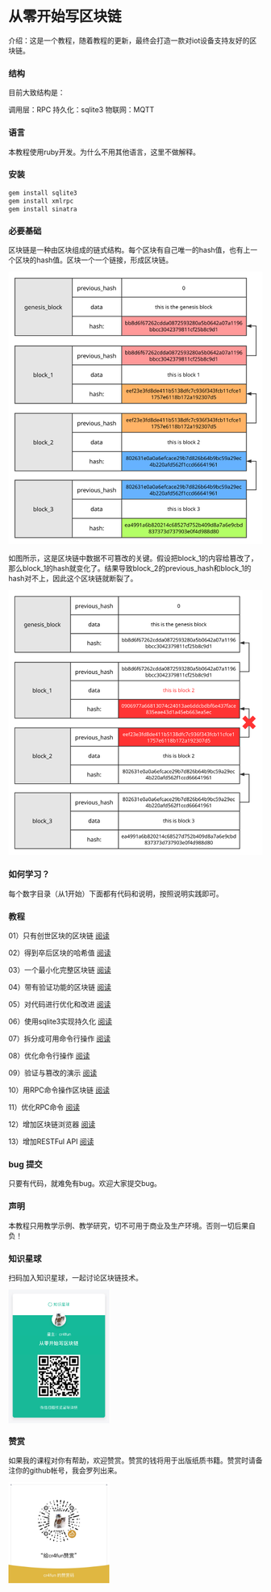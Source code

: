 # 从零开始写区块链

介绍：这是一个教程，随着教程的更新，最终会打造一款对iot设备支持友好的区块链。

### 结构

目前大致结构是：

调用层：RPC
持久化：sqlite3 
物联网：MQTT

### 语言

本教程使用ruby开发。为什么不用其他语言，这里不做解释。

### 安装

```
gem install sqlite3
gem install xmlrpc
gem install sinatra
```

### 必要基础

区块链是一种由区块组成的链式结构。每个区块有自己唯一的hash值，也有上一个区块的hash值。区块一个一个链接，形成区块链。

![](img/blockchain.svg)

如图所示，这是区块链中数据不可篡改的关键。假设把block_1的内容给篡改了，那么block_1的hash就变化了。结果导致block_2的previous_hash和block_1的hash对不上，因此这个区块链就断裂了。

![](img/blockchain_err.svg)

### 如何学习？

每个数字目录（从1开始）下面都有代码和说明，按照说明实践即可。

### 教程

01）只有创世区块的区块链 [阅读](1/README.md)

02）得到卒后区块的哈希值 [阅读](2/README.md)

03）一个最小化完整区块链 [阅读](3/README.md)

04）带有验证功能的区块链 [阅读](4/README.md)

05）对代码进行优化和改进 [阅读](5/README.md)

06）使用sqlite3实现持久化 [阅读](6/README.md)

07）拆分成可用命令行操作 [阅读](7/README.md)

08）优化命令行操作 [阅读](8/README.md)

09）验证与篡改的演示 [阅读](9/README.md)

10）用RPC命令操作区块链 [阅读](10/README.md)

11）优化RPC命令 [阅读](11/README.md)

12）增加区块链浏览器 [阅读](12/README.md)

13）增加RESTFul API [阅读](13/README.md)

### bug 提交

只要有代码，就难免有bug。欢迎大家提交bug。

### 声明

本教程只用教学示例、教学研究，切不可用于商业及生产环境。否则一切后果自负！

### 知识星球

扫码加入知识星球，一起讨论区块链技术。

<img align="center" src="img/xq.jpg" width="200" />

### 赞赏

如果我的课程对你有帮助，欢迎赞赏。赞赏的钱将用于出版纸质书籍。赞赏时请备注你的github帐号，我会罗列出来。

<img align="center" src="img/wx.jpg" width="200" />